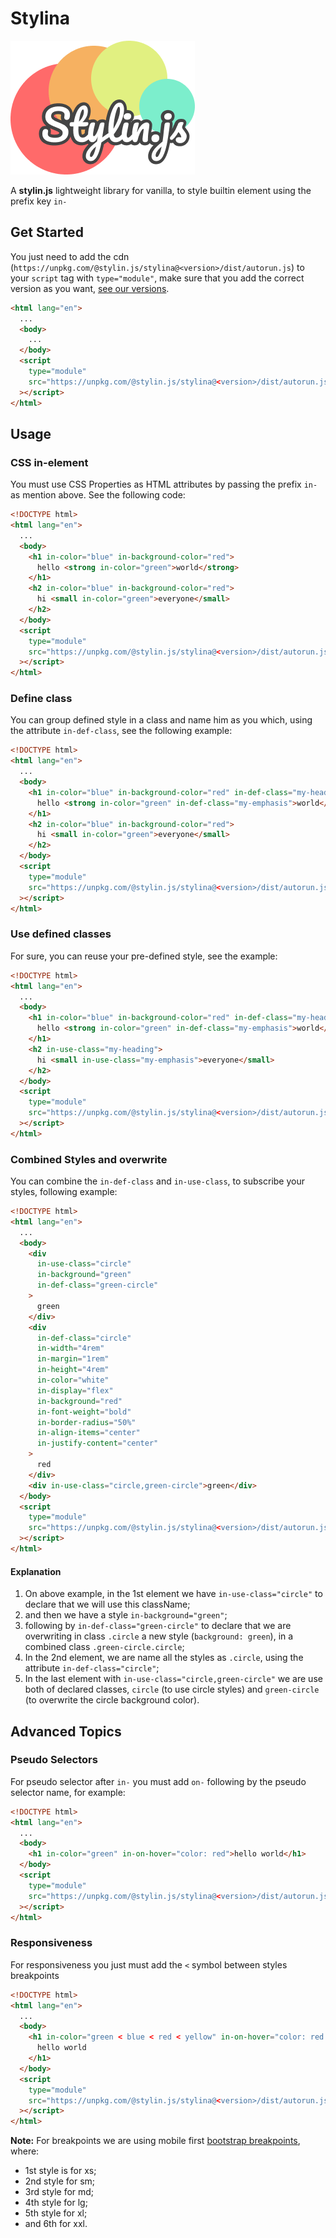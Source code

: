 # Stylina

![Stylin Logo](../../public/logo.png)

A **stylin.js** lightweight library for vanilla, to style builtin element using the prefix key `in-`

## Get Started

You just need to add the cdn (`https://unpkg.com/@stylin.js/stylina@<version>/dist/autorun.js`) to your `script` tag with `type="module"`, make sure that you add the correct version as you want, [see our versions](https://www.npmjs.com/package/@stylin.js@stylina?activeTab=versions).

```html
<html lang="en">
  ...
  <body>
    ...
  </body>
  <script
    type="module"
    src="https://unpkg.com/@stylin.js/stylina@<version>/dist/autorun.js"
  ></script>
</html>
```

## Usage

### CSS in-element

You must use CSS Properties as HTML attributes by passing the prefix `in-` as mention above. See the following code:

```html
<!DOCTYPE html>
<html lang="en">
  ...
  <body>
    <h1 in-color="blue" in-background-color="red">
      hello <strong in-color="green">world</strong>
    </h1>
    <h2 in-color="blue" in-background-color="red">
      hi <small in-color="green">everyone</small>
    </h2>
  </body>
  <script
    type="module"
    src="https://unpkg.com/@stylin.js/stylina@<version>/dist/autorun.js"
  ></script>
</html>
```

### Define class

You can group defined style in a class and name him as you which, using the attribute `in-def-class`, see the following example:

```html
<!DOCTYPE html>
<html lang="en">
  ...
  <body>
    <h1 in-color="blue" in-background-color="red" in-def-class="my-heading">
      hello <strong in-color="green" in-def-class="my-emphasis">world</strong>
    </h1>
    <h2 in-color="blue" in-background-color="red">
      hi <small in-color="green">everyone</small>
    </h2>
  </body>
  <script
    type="module"
    src="https://unpkg.com/@stylin.js/stylina@<version>/dist/autorun.js"
  ></script>
</html>
```

### Use defined classes

For sure, you can reuse your pre-defined style, see the example:

```html
<!DOCTYPE html>
<html lang="en">
  ...
  <body>
    <h1 in-color="blue" in-background-color="red" in-def-class="my-heading">
      hello <strong in-color="green" in-def-class="my-emphasis">world</strong>
    </h1>
    <h2 in-use-class="my-heading">
      hi <small in-use-class="my-emphasis">everyone</small>
    </h2>
  </body>
  <script
    type="module"
    src="https://unpkg.com/@stylin.js/stylina@<version>/dist/autorun.js"
  ></script>
</html>
```

### Combined Styles and overwrite

You can combine the `in-def-class` and `in-use-class`, to subscribe your styles, following example:

```html
<!DOCTYPE html>
<html lang="en">
  ...
  <body>
    <div
      in-use-class="circle"
      in-background="green"
      in-def-class="green-circle"
    >
      green
    </div>
    <div
      in-def-class="circle"
      in-width="4rem"
      in-margin="1rem"
      in-height="4rem"
      in-color="white"
      in-display="flex"
      in-background="red"
      in-font-weight="bold"
      in-border-radius="50%"
      in-align-items="center"
      in-justify-content="center"
    >
      red
    </div>
    <div in-use-class="circle,green-circle">green</div>
  </body>
  <script
    type="module"
    src="https://unpkg.com/@stylin.js/stylina@<version>/dist/autorun.js"
  ></script>
</html>
```

#### Explanation

1. On above example, in the 1st element we have `in-use-class="circle"` to declare that we will use this className;
1. and then we have a style `in-background="green"`;
1. following by `in-def-class="green-circle"` to declare that we are overwriting in class `.circle` a new style (`background: green`), in a combined class `.green-circle.circle`;
1. In the 2nd element, we are name all the styles as `.circle`, using the attribute `in-def-class="circle"`;
1. In the last element with `in-use-class="circle,green-circle"` we are use both of declared classes, `circle`
   (to use circle styles) and `green-circle` (to overwrite the circle background color).

## Advanced Topics

### Pseudo Selectors

For pseudo selector after `in-` you must add `on-` following by the pseudo selector name, for example:

```html
<!DOCTYPE html>
<html lang="en">
  ...
  <body>
    <h1 in-color="green" in-on-hover="color: red">hello world</h1>
  </body>
  <script
    type="module"
    src="https://unpkg.com/@stylin.js/stylina@<version>/dist/autorun.js"
  ></script>
</html>
```

### Responsiveness

For responsiveness you just must add the `<` symbol between styles breakpoints

```html
<!DOCTYPE html>
<html lang="en">
  ...
  <body>
    <h1 in-color="green < blue < red < yellow" in-on-hover="color: red < black < gray < cyan" >
      hello world
    </h1>
  </body>
  <script
    type="module"
    src="https://unpkg.com/@stylin.js/stylina@<version>/dist/autorun.js"
  ></script>
</html>
```

**Note:** For breakpoints we are using mobile first [bootstrap breakpoints](https://getbootstrap.com/docs/5.0/layout/breakpoints/#available-breakpoints), where:

- 1st style is for xs;
- 2nd style for sm;
- 3rd style for md;
- 4th style for lg;
- 5th style for xl;
- and 6th for xxl.
